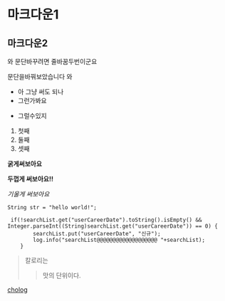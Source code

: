 # 마크다운1
## 마크다운2

와 문단바꾸려면 줄바꿈두번이군요

문단을바꿔보았습니다 와

* 아 그냥 써도 되나
* 그런가봐요
- 그럴수있지

1. 첫째
3. 둘째
5. 셋째

**굵게써보아요**

__두껍게 써보아요!!__

*기울게 써보아요*

`String str = "hello world!";`

     if(!searchList.get("userCareerDate").toString().isEmpty() && Integer.parseInt((String)searchList.get("userCareerDate")) == 0) {
			searchList.put("userCareerDate", "신규");
			log.info("searchList@@@@@@@@@@@@@@@@@@@ "+searchList);
		}
    
>칼로리는
>>맛의 단위이다.

[cholog](https://chocho22.github.io)
